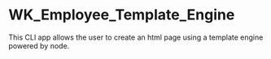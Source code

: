 # WK_Employee_Template_Engine

This CLI app allows the user to create an html page using a template engine powered by node.
